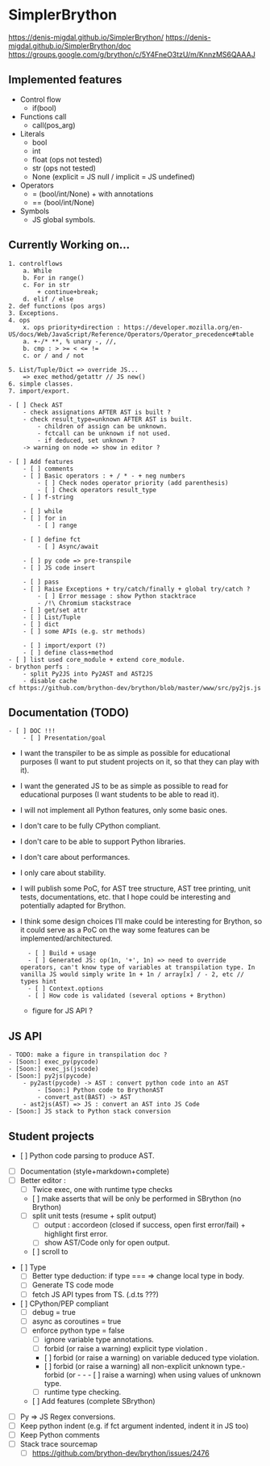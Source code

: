 # SimplerBrython

https://denis-migdal.github.io/SimplerBrython/
https://denis-migdal.github.io/SimplerBrython/doc
https://groups.google.com/g/brython/c/5Y4FneO3tzU/m/KnnzMS6QAAAJ

## Implemented features

- Control flow
    - if(bool)
- Functions call
    - call(pos_arg)
- Literals
    - bool
    - int
    - float (ops not tested)
    - str   (ops not tested)
    - None (explicit = JS null / implicit = JS undefined)
- Operators
    - =  (bool/int/None) + with annotations
    - == (bool/int/None)
- Symbols
    - JS global symbols.

## Currently Working on...

    1. controlflows
        a. While
        b. For in range()
        c. For in str
            + continue+break;
        d. elif / else
    2. def functions (pos args)
    3. Exceptions.
    4. ops
        x. ops priority+direction : https://developer.mozilla.org/en-US/docs/Web/JavaScript/Reference/Operators/Operator_precedence#table
        a. +-/* **, % unary -, //,
        b. cmp : > >= < <= !=
        c. or / and / not

    5. List/Tuple/Dict => override JS...
        => exec method/getattr // JS new()
    6. simple classes.
    7. import/export.

    - [ ] Check AST
        - check assignations AFTER AST is built ?
        - check result_type=unknown AFTER AST is built.
            - children of assign can be unknown.
            - fctcall can be unknown if not used.
            - if deduced, set unknown ?
        -> warning on node => show in editor ?

    - [ ] Add features
        - [ ] comments
        - [ ] Basic operators : + / * - + neg numbers
            - [ ] Check nodes operator priority (add parenthesis)
            - [ ] Check operators result_type
        - [ ] f-string

        - [ ] while
        - [ ] for in
            - [ ] range
        
        - [ ] define fct
            - [ ] Async/await

        - [ ] py code => pre-transpile
        - [ ] JS code insert

        - [ ] pass
        - [ ] Raise Exceptions + try/catch/finally + global try/catch ?
            - [ ] Error message : show Python stacktrace
            - /!\ Chromium stackstrace
        - [ ] get/set attr
        - [ ] List/Tuple
        - [ ] dict
        - [ ] some APIs (e.g. str methods)

        - [ ] import/export (?)
        - [ ] define class+method
    - [ ] list used core_module + extend core_module.
    - brython perfs :
        - split Py2JS into Py2AST and AST2JS
        - disable cache
    cf https://github.com/brython-dev/brython/blob/master/www/src/py2js.js

## Documentation (TODO)


    - [ ] DOC !!!
        - [ ] Presentation/goal
- I want the transpiler to be as simple as possible for educational purposes (I want to put student projects on it, so that they can play with it).
- I want the generated JS to be as simple as possible to read for educational purposes (I want students to be able to read it).
- I will not implement all Python features, only some basic ones.
- I don't care to be fully CPython compliant.
- I don't care to be able to support Python libraries.
- I don't care about performances.
- I only care about stability.
- I will publish some PoC, for AST tree structure, AST tree printing, unit tests, documentations, etc. that I hope could be interesting and potentially adapted for Brython.
- I think some design choices I'll make could be interesting for Brython, so it could serve as a PoC on the way some features can be implemented/architectured.

        - [ ] Build + usage
        - [ ] Generated JS: op(1n, '+', 1n) => need to override operators, can't know type of variables at transpilation type. In vanilla JS would simply write 1n + 1n / array[x] / - 2, etc // types hint
        - [ ] Context.options
        - [ ] How code is validated (several options + Brython)
    - figure for JS API ?

## JS API

    - TODO: make a figure in transpilation doc ?
    - [Soon:] exec_py(pycode)
    - [Soon:] exec_js(jscode)
    - [Soon:] py2js(pycode)
        - py2ast(pycode) -> AST : convert python code into an AST
            - [Soon:] Python code to BrythonAST
            - convert_ast(BAST) -> AST
        - ast2js(AST) => JS : convert an AST into JS Code
    - [Soon:] JS stack to Python stack conversion


## Student projects

- [ ] Python code parsing to produce AST.
- [ ] Documentation (style+markdown+complete)
- [ ] Better editor :
    - [ ] Twice exec, one with runtime type checks
    - [ ] make asserts that will be only be performed in SBrython (no Brython)
    - [ ] split unit tests (resume + split output)
        - [ ] output : accordeon (closed if success, open first error/fail) + highlight first error.
        - [ ] show AST/Code only for open output.
    - [ ] scroll to
- [ ] Type
    - [ ] Better type deduction: if type === => change local type in body.
    - [ ] Generate TS code mode
    - [ ] fetch JS API types from TS. (.d.ts ???)
- [ ] CPython/PEP compliant
    - [ ] debug = true
    - [ ] async as coroutines = true
    - [ ] enforce python type = false
        - [ ] ignore variable type annotations.
        - [ ] forbid (or raise a warning) explicit type violation .
        - [ ] forbid (or raise a warning) on variable deduced type violation.
        - [ ] forbid (or raise a warning) all non-explicit unknown type.- forbid (or - - - [ ] raise a warning) when using values of unknown type.
        - [ ] runtime type checking.
    - [ ] Add features (complete SBrython)
- [ ] Py => JS Regex conversions.
- [ ] Keep python indent (e.g. if fct argument indented, indent it in JS too)
- [ ] Keep Python comments
- [ ] Stack trace sourcemap 
    - [ ] https://github.com/brython-dev/brython/issues/2476